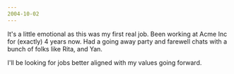 ```yaml
---
2004-10-02
---
```


It's a little emotional as this was my first real job. Been working at Acme Inc for (exactly) 4 years now. Had a going away party and farewell chats with a bunch of folks like Rita, and Yan.

I'll be looking for jobs better aligned with my values going forward.
